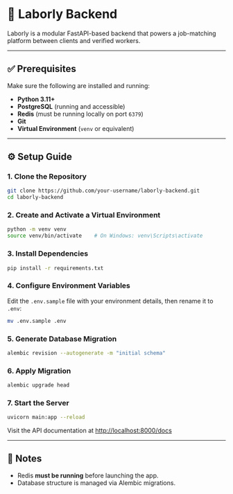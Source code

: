 # 🚀 Laborly Backend

Laborly is a modular FastAPI-based backend that powers a job-matching platform between clients and verified workers.

---

## ✅ Prerequisites

Make sure the following are installed and running:

- **Python 3.11+**
- **PostgreSQL** (running and accessible)
- **Redis** (must be running locally on port `6379`)
- **Git**
- **Virtual Environment** (`venv` or equivalent)

---

## ⚙️ Setup Guide

### 1. Clone the Repository

```bash
git clone https://github.com/your-username/laborly-backend.git
cd laborly-backend
```

### 2. Create and Activate a Virtual Environment

```bash
python -m venv venv
source venv/bin/activate    # On Windows: venv\Scripts\activate
```

### 3. Install Dependencies

```bash
pip install -r requirements.txt
```

### 4. Configure Environment Variables

Edit the `.env.sample` file with your environment details, then rename it to `.env`:

```bash
mv .env.sample .env
```

### 5. Generate Database Migration

```bash
alembic revision --autogenerate -m "initial schema"
```

### 6. Apply Migration

```bash
alembic upgrade head
```

### 7. Start the Server

```bash
uvicorn main:app --reload
```

Visit the API documentation at [http://localhost:8000/docs](http://localhost:8000/docs)

---

## 🐘 Notes

- Redis **must be running** before launching the app.
- Database structure is managed via Alembic migrations.